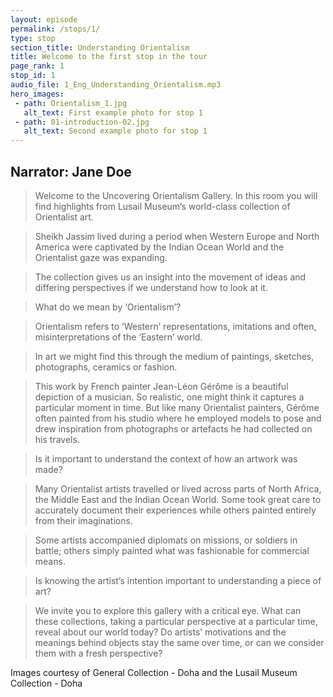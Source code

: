 ```yaml
---
layout: episode
permalink: /stops/1/
type: stop
section_title: Understanding Orientalism
title: Welcome to the first stop in the tour
page_rank: 1
stop_id: 1
audio_file: 1_Eng_Understanding_Orientalism.mp3
hero_images:
 - path: Orientalism_1.jpg
   alt_text: First example photo for stop 1
 - path: 01-introduction-02.jpg
   alt_text: Second example photo for stop 1
---
```


<!---

Replace this section of text with the full transcript of your audio guide stop. Use a second level heading to flag the person speaking

## Person speaking (second level heading)

> And this blockquote is styled to make it clear that this section really is someone speaking. Colored text 

And we can go back to a normal transcript. White text

### A third level heading - COlored

The example audio used here is borrowed from [NASA](http://www.nasa.gov/connect/sounds/index.html#Discovery) under the terms of their [usage guidelines](http://www.nasa.gov/multimedia/guidelines/index.html). This is just a test clip, so you'll need to replace it!

--->


## Narrator: Jane Doe

>Welcome to the Uncovering Orientalism Gallery. In this room you will find highlights from Lusail Museum’s world-class collection of Orientalist art. 

>Sheikh Jassim lived during a period when Western Europe and North America were captivated by the Indian Ocean World and the Orientalist gaze was expanding. 

>The collection gives us an insight into the movement of ideas and differing perspectives if we understand how to look at it. 

>What do we mean by ‘Orientalism’?   

>Orientalism refers to ‘Western’ representations, imitations and often, misinterpretations of the ‘Eastern’ world.  

>In art we might find this through the medium of paintings, sketches, photographs, ceramics or fashion.  

>This work by French painter Jean-Léon Gérôme is a beautiful depiction of a musician. So realistic, one might think it captures a particular moment in time. But like many Orientalist painters, Gérôme often painted from his studio where he employed models to pose and drew inspiration from photographs or artefacts he had collected on his travels. 

>Is it important to understand the context of how an artwork was made?  

>Many Orientalist artists travelled or lived across parts of North Africa, the Middle East and the Indian Ocean World. Some took great care to accurately document their experiences while others painted entirely from their imaginations.  

>Some artists accompanied diplomats on missions, or soldiers in battle; others simply painted what was fashionable for commercial means. 

>Is knowing the artist’s intention important to understanding a piece of art? 

>We invite you to explore this gallery with a critical eye. What can these collections, taking a particular perspective at a particular time, reveal about our world today? Do artists’ motivations and the meanings behind objects stay the same over time, or can we consider them with a fresh perspective? 

Images courtesy of General Collection - Doha and the Lusail Museum Collection - Doha 
